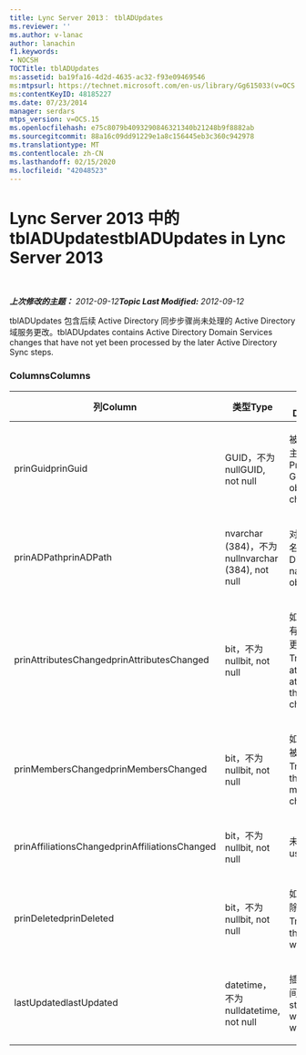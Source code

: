 ```yaml
---
title: Lync Server 2013： tblADUpdates
ms.reviewer: ''
ms.author: v-lanac
author: lanachin
f1.keywords:
- NOCSH
TOCTitle: tblADUpdates
ms:assetid: ba19fa16-4d2d-4635-ac32-f93e09469546
ms:mtpsurl: https://technet.microsoft.com/en-us/library/Gg615033(v=OCS.15)
ms:contentKeyID: 48185227
ms.date: 07/23/2014
manager: serdars
mtps_version: v=OCS.15
ms.openlocfilehash: e75c8079b4093290846321340b21248b9f8882ab
ms.sourcegitcommit: 88a16c09dd91229e1a8c156445eb3c360c942978
ms.translationtype: MT
ms.contentlocale: zh-CN
ms.lasthandoff: 02/15/2020
ms.locfileid: "42048523"
---
```

<div data-xmlns="http://www.w3.org/1999/xhtml">

<div class="topic" data-xmlns="http://www.w3.org/1999/xhtml" data-msxsl="urn:schemas-microsoft-com:xslt" data-cs="http://msdn.microsoft.com/">

<div data-asp="http://msdn2.microsoft.com/asp">

# <a name="tbladupdates-in-lync-server-2013"></a><span data-ttu-id="59f87-102">Lync Server 2013 中的 tblADUpdates</span><span class="sxs-lookup"><span data-stu-id="59f87-102">tblADUpdates in Lync Server 2013</span></span>

</div>

<div id="mainSection">

<div id="mainBody">

<span> </span>

<span data-ttu-id="59f87-103">_**上次修改的主题：** 2012-09-12_</span><span class="sxs-lookup"><span data-stu-id="59f87-103">_**Topic Last Modified:** 2012-09-12_</span></span>

<span data-ttu-id="59f87-104">tblADUpdates 包含后续 Active Directory 同步步骤尚未处理的 Active Directory 域服务更改。</span><span class="sxs-lookup"><span data-stu-id="59f87-104">tblADUpdates contains Active Directory Domain Services changes that have not yet been processed by the later Active Directory Sync steps.</span></span>

### <a name="columns"></a><span data-ttu-id="59f87-105">Columns</span><span class="sxs-lookup"><span data-stu-id="59f87-105">Columns</span></span>

<table>
<colgroup>
<col style="width: 33%" />
<col style="width: 33%" />
<col style="width: 33%" />
</colgroup>
<thead>
<tr class="header">
<th><span data-ttu-id="59f87-106">列</span><span class="sxs-lookup"><span data-stu-id="59f87-106">Column</span></span></th>
<th><span data-ttu-id="59f87-107">类型</span><span class="sxs-lookup"><span data-stu-id="59f87-107">Type</span></span></th>
<th><span data-ttu-id="59f87-108">描述</span><span class="sxs-lookup"><span data-stu-id="59f87-108">Description</span></span></th>
</tr>
</thead>
<tbody>
<tr class="odd">
<td><p><span data-ttu-id="59f87-109">prinGuid</span><span class="sxs-lookup"><span data-stu-id="59f87-109">prinGuid</span></span></p></td>
<td><p><span data-ttu-id="59f87-110">GUID，不为 null</span><span class="sxs-lookup"><span data-stu-id="59f87-110">GUID, not null</span></span></p></td>
<td><p><span data-ttu-id="59f87-111">被更改对象的主体 GUID。</span><span class="sxs-lookup"><span data-stu-id="59f87-111">Principal GUID of the object that changed.</span></span></p></td>
</tr>
<tr class="even">
<td><p><span data-ttu-id="59f87-112">prinADPath</span><span class="sxs-lookup"><span data-stu-id="59f87-112">prinADPath</span></span></p></td>
<td><p><span data-ttu-id="59f87-113">nvarchar (384)，不为 null</span><span class="sxs-lookup"><span data-stu-id="59f87-113">nvarchar (384), not null</span></span></p></td>
<td><p><span data-ttu-id="59f87-114">对象的可分辨名称。</span><span class="sxs-lookup"><span data-stu-id="59f87-114">Distinguished name of the object.</span></span></p></td>
</tr>
<tr class="odd">
<td><p><span data-ttu-id="59f87-115">prinAttributesChanged</span><span class="sxs-lookup"><span data-stu-id="59f87-115">prinAttributesChanged</span></span></p></td>
<td><p><span data-ttu-id="59f87-116">bit，不为 null</span><span class="sxs-lookup"><span data-stu-id="59f87-116">bit, not null</span></span></p></td>
<td><p><span data-ttu-id="59f87-117">如果对象至少有一个属性被更改，则为 True。</span><span class="sxs-lookup"><span data-stu-id="59f87-117">True if at least one attribute of the object changed.</span></span></p></td>
</tr>
<tr class="even">
<td><p><span data-ttu-id="59f87-118">prinMembersChanged</span><span class="sxs-lookup"><span data-stu-id="59f87-118">prinMembersChanged</span></span></p></td>
<td><p><span data-ttu-id="59f87-119">bit，不为 null</span><span class="sxs-lookup"><span data-stu-id="59f87-119">bit, not null</span></span></p></td>
<td><p><span data-ttu-id="59f87-120">如果成员身份被更改，则为 True。</span><span class="sxs-lookup"><span data-stu-id="59f87-120">True if the membership changed.</span></span></p></td>
</tr>
<tr class="odd">
<td><p><span data-ttu-id="59f87-121">prinAffiliationsChanged</span><span class="sxs-lookup"><span data-stu-id="59f87-121">prinAffiliationsChanged</span></span></p></td>
<td><p><span data-ttu-id="59f87-122">bit，不为 null</span><span class="sxs-lookup"><span data-stu-id="59f87-122">bit, not null</span></span></p></td>
<td><p><span data-ttu-id="59f87-123">未使用。</span><span class="sxs-lookup"><span data-stu-id="59f87-123">Not used.</span></span></p></td>
</tr>
<tr class="even">
<td><p><span data-ttu-id="59f87-124">prinDeleted</span><span class="sxs-lookup"><span data-stu-id="59f87-124">prinDeleted</span></span></p></td>
<td><p><span data-ttu-id="59f87-125">bit，不为 null</span><span class="sxs-lookup"><span data-stu-id="59f87-125">bit, not null</span></span></p></td>
<td><p><span data-ttu-id="59f87-126">如果对象已删除，则为 True。</span><span class="sxs-lookup"><span data-stu-id="59f87-126">True if the object was deleted.</span></span></p></td>
</tr>
<tr class="odd">
<td><p><span data-ttu-id="59f87-127">lastUpdated</span><span class="sxs-lookup"><span data-stu-id="59f87-127">lastUpdated</span></span></p></td>
<td><p><span data-ttu-id="59f87-128">datetime，不为 null</span><span class="sxs-lookup"><span data-stu-id="59f87-128">datetime, not null</span></span></p></td>
<td><p><span data-ttu-id="59f87-129">插入行时的时间戳。</span><span class="sxs-lookup"><span data-stu-id="59f87-129">Time stamp of when the row was inserted.</span></span></p></td>
</tr>
</tbody>
</table>


</div>

<span> </span>

</div>

</div>

</div>

